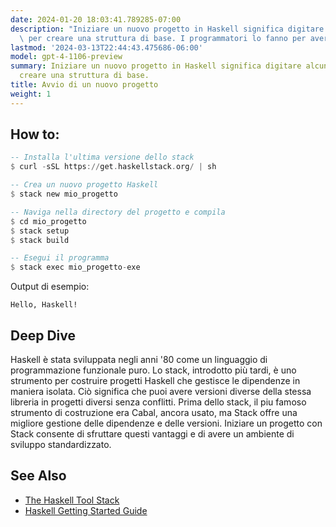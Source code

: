 ```yaml
---
date: 2024-01-20 18:03:41.789285-07:00
description: "Iniziare un nuovo progetto in Haskell significa digitare alcuni comandi\
  \ per creare una struttura di base. I programmatori lo fanno per avere un ambiente\u2026"
lastmod: '2024-03-13T22:44:43.475686-06:00'
model: gpt-4-1106-preview
summary: Iniziare un nuovo progetto in Haskell significa digitare alcuni comandi per
  creare una struttura di base.
title: Avvio di un nuovo progetto
weight: 1
---
```


## How to:
```Haskell
-- Installa l'ultima versione dello stack
$ curl -sSL https://get.haskellstack.org/ | sh

-- Crea un nuovo progetto Haskell
$ stack new mio_progetto

-- Naviga nella directory del progetto e compila
$ cd mio_progetto
$ stack setup
$ stack build

-- Esegui il programma
$ stack exec mio_progetto-exe
```
Output di esempio:
```
Hello, Haskell!
```

## Deep Dive
Haskell è stata sviluppata negli anni '80 come un linguaggio di programmazione funzionale puro. Lo stack, introdotto più tardi, è uno strumento per costruire progetti Haskell che gestisce le dipendenze in maniera isolata. Ciò significa che puoi avere versioni diverse della stessa libreria in progetti diversi senza conflitti. Prima dello stack, il piu famoso strumento di costruzione era Cabal, ancora usato, ma Stack offre una migliore gestione delle dipendenze e delle versioni. Iniziare un progetto con Stack consente di sfruttare questi vantaggi e di avere un ambiente di sviluppo standardizzato.

## See Also
- [The Haskell Tool Stack](https://docs.haskellstack.org/en/stable/README/)
- [Haskell Getting Started Guide](https://www.haskell.org/downloads/)
